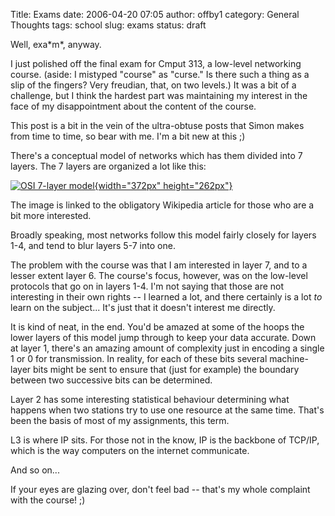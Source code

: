 Title: Exams
date: 2006-04-20 07:05
author: offby1
category: General Thoughts
tags: school
slug: exams
status: draft

Well, exa\*m\*, anyway.

I just polished off the final exam for Cmput 313, a low-level networking course. (aside: I mistyped \"course\" as \"curse.\" Is there such a thing as a slip of the fingers? Very freudian, that, on two levels.) It was a bit of a challenge, but I think the hardest part was maintaining my interest in the face of my disappointment about the content of the course.

This post is a bit in the vein of the ultra-obtuse posts that Simon makes from time to time, so bear with me. I\'m a bit new at this ;)

There\'s a conceptual model of networks which has them divided into 7 layers. The 7 layers are organized a lot like this:

[![OSI 7-layer model](http://offby1.files.wordpress.com/2006/04/osi_model.jpg){width="372px" height="262px"}](http://en.wikipedia.org/wiki/OSI_model)

The image is linked to the obligatory Wikipedia article for those who are a bit more interested.

Broadly speaking, most networks follow this model fairly closely for layers 1-4, and tend to blur layers 5-7 into one.

The problem with the course was that I am interested in layer 7, and to a lesser extent layer 6. The course\'s focus, however, was on the low-level protocols that go on in layers 1-4. I\'m not saying that those are not interesting in their own rights \-- I learned a lot, and there certainly is a lot *to* learn on the subject\... It\'s just that it doesn\'t interest me directly.

It is kind of neat, in the end. You\'d be amazed at some of the hoops the lower layers of this model jump through to keep your data accurate. Down at layer 1, there\'s an amazing amount of complexity just in encoding a single 1 or 0 for transmission. In reality, for each of these bits several machine-layer bits might be sent to ensure that (just for example) the boundary between two successive bits can be determined.

Layer 2 has some interesting statistical behaviour determining what happens when two stations try to use one resource at the same time. That\'s been the basis of most of my assignments, this term.

L3 is where IP sits. For those not in the know, IP is the backbone of TCP/IP, which is the way computers on the internet communicate.

And so on\...

If your eyes are glazing over, don\'t feel bad \-- that\'s my whole complaint with the course! ;)
